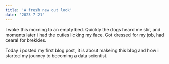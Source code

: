 ```yaml
---
title: 'A fresh new out look'
date: '2023-7-21'
---
```


I woke this morning to an empty bed. Quickly the dogs heard me stir, and moments later i had the cuties licking my face. Got dressed for my job, had cearal for brekkies. 

Today i posted my first blog post, it is about makeing this blog and how i started my journey to becoming a data scientist.
